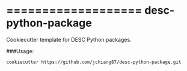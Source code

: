 ===================
desc-python-package
===================

Cookiecutter template for DESC Python packages.

###Usage:

    cookiecutter https://github.com/jchiang87/desc-python-package.git


